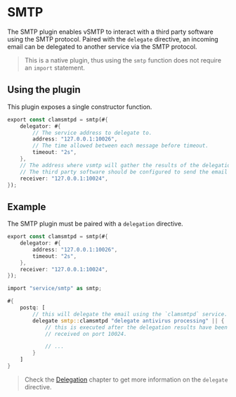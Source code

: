 # SMTP

The SMTP plugin enables vSMTP to interact with a third party software using the SMTP protocol.
Paired with the `delegate` directive, an incoming email can be delegated to another service via the SMTP protocol.

> This is a native plugin, thus using the `smtp` function does not require an `import` statement.

## Using the plugin

This plugin exposes a single constructor function.

```rust
export const clamsmtpd = smtp(#{
    delegator: #{
        // The service address to delegate to.
        address: "127.0.0.1:10026",
        // The time allowed between each message before timeout.
        timeout: "2s",
    },
    // The address where vsmtp will gather the results of the delegation.
    // The third party software should be configured to send the email back at this address.
    receiver: "127.0.0.1:10024",
});
```

## Example

The SMTP plugin must be paired with a `delegation` directive.

```rust
export const clamsmtpd = smtp(#{
    delegator: #{
        address: "127.0.0.1:10026",
        timeout: "2s",
    },
    receiver: "127.0.0.1:10024",
});
```

```rust
import "service/smtp" as smtp;

#{
    postq: [
        // this will delegate the email using the `clamsmtpd` service.
        delegate smtp::clamsmtpd "delegate antivirus processing" || {
            // this is executed after the delegation results have been
            // received on port 10024.

            // ...
        }
    ]
}
```

> Check the [Delegation](/ref/vSL/delegation.md) chapter to get more information on the `delegate` directive.
